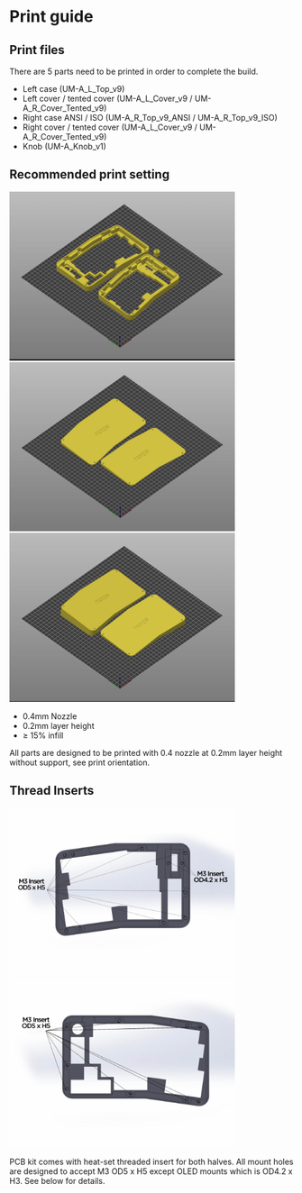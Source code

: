 # **Print guide**

## **Print files**

There are 5 parts need to be printed in order to complete the build.
- Left case (UM-A_L_Top_v9)
- Left cover / tented cover (UM-A_L_Cover_v9 / UM-A_R_Cover_Tented_v9)
- Right case ANSI / ISO (UM-A_R_Top_v9_ANSI / UM-A_R_Top_v9_ISO)
- Right cover / tented cover (UM-A_L_Cover_v9 / UM-A_R_Cover_Tented_v9)
- Knob (UM-A_Knob_v1)


## **Recommended print setting**
<a href="img/UMA_Print_Ori_A.jpg">
<img src="img/UMA_Print_Ori_A.jpg" width="400">
</a>
<a href="img/UMA_Print_Ori_B.jpg">
<img src="img/UMA_Print_Ori_B.jpg" width="400">
</a>
<a href="img/UMA_Print_Ori_C.jpg">
<img src="img/UMA_Print_Ori_C.jpg" width="400">
</a>

- 0.4mm Nozzle
- 0.2mm layer height
- ≥ 15% infill

All parts are designed to be printed with 0.4 nozzle at 0.2mm layer height without support, see print orientation.


## **Thread Inserts**
<a href="img/UMA_Print_Left.jpg">
<img src="img/UMA_Print_Left.jpg" width="400">
</a>
<a href="img/UMA_Print_Right.jpg">
<img src="img/UMA_Print_Right.jpg" width="400">
</a>

PCB kit comes with heat-set threaded insert for both halves. All mount holes are designed to accept M3 OD5 x H5 except OLED mounts which is OD4.2 x H3. See below for details.
